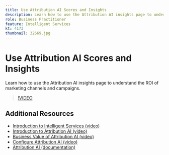 ```yaml
---
title: Use Attribution AI Scores and Insights
description: Learn how to use the Attribution AI insights page to understand the ROI of marketing channels and campaigns
role: Business Practitioner
feature: Intelligent Services
kt: 4173
thumbnail: 32669.jpg
---
```


# Use Attribution AI Scores and Insights

Learn how to use the Attribution AI insights page to understand the ROI of marketing channels and campaigns.

>[!VIDEO](https://video.tv.adobe.com/v/32669?quality=12&learn=on)


## Additional Resources

* [Introduction to Intelligent Services (video)](introduction-to-intelligent-services.md)
* [Introduction to Attribution AI (video)](introduction-to-attribution-ai.md)
* [Business Value of Attribution AI (video)](business-value-of-attribution-ai.md)
* [Configure Attribution AI (video)](configure-attribution-ai.md)
* [Attribution AI (documentation)](https://experienceleague.adobe.com/docs/experience-platform/intelligent-services/attribution-ai/overview.html)